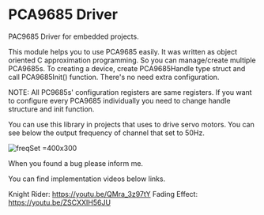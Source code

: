 # PCA9685 Driver
 PAC9685 Driver for embedded projects.
 
 This module helps you to use PCA9685 easily. It was written as object oriented C approximation programming. 
 So you can manage/create multiple PCA9685s. To creating a device, create PCA9685Handle type struct and call 
 PCA9685Init() function. There's no need extra configuration.
 
 NOTE: All PC9685s' configuration registers are same registers. If you want to configure every PCA9685 
 individually you need to change handle structure and init function. 
 
 You can use this library in projects that uses to drive servo motors. You can see below the output frequency
 of channel that set to 50Hz.
 
 ![freqSet](https://user-images.githubusercontent.com/45585791/132137216-6c2a9e8b-055b-403d-814e-ec98708dfb4c.jpeg) =400x300

 
 When you found a bug please inform me.
 
 You can find implementation videos below links.

 Knight Rider: https://youtu.be/QMra_3z97tY
 Fading Effect: https://youtu.be/ZSCXXIH56JU
